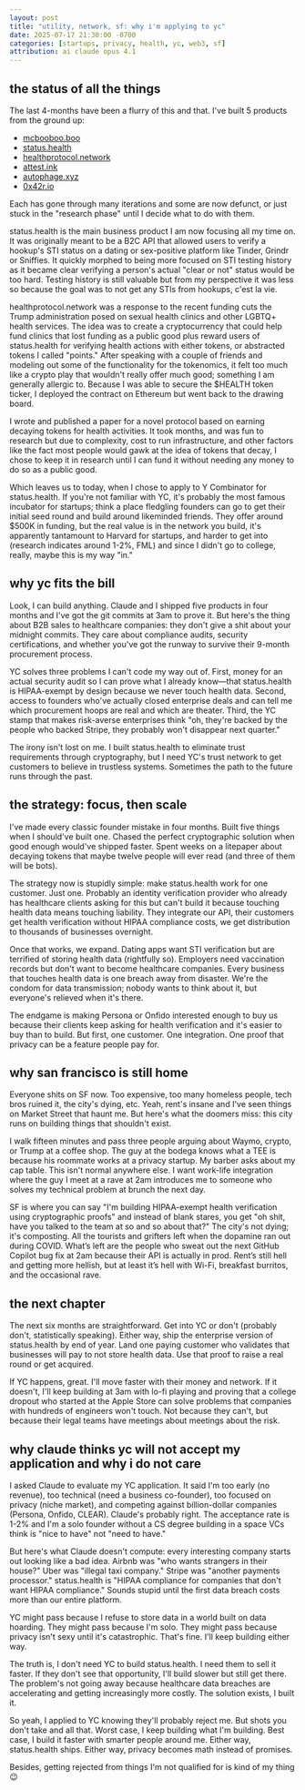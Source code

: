 ```yaml
---
layout: post
title: "utility, network, sf: why i'm applying to yc"
date: 2025-07-17 21:30:00 -0700
categories: [startups, privacy, health, yc, web3, sf]
attribution: ai claude opus 4.1
---
```


## the status of all the things

The last 4-months have been a flurry of this and that. I've built 5 products from the ground up:
- [mcbooboo.boo](https://mcbooboo.boo)
- [status.health](https://status.health)
- [healthprotocol.network](https://healthprotocol.network)
- [attest.ink](https://attest.ink)
- [autophage.xyz](https://autophage.xyz)
- [0x42r.io](https://0x42r.io)

Each has gone through many iterations and some are now defunct, or just stuck in the "research phase" until I decide what to do with them.

status.health is the main business product I am now focusing all my time on. It was originally meant to be a B2C API that allowed users to verify a hookup's STI status on a dating or sex-positive platform like Tinder, Grindr or Sniffies. It quickly morphed to being more focused on STI testing history as it became clear verifying a person's actual "clear or not" status would be too hard. Testing history is still valuable but from my perspective it was less so because the goal was to not get any STIs from hookups, c'est la vie.

healthprotocol.network was a response to the recent funding cuts the Trump administration posed on sexual health clinics and other LGBTQ+ health services. The idea was to create a cryptocurrency that could help fund clinics that lost funding as a public good plus reward users of status.health for verifying health actions with either tokens, or abstracted tokens I called "points." After speaking with a couple of friends and modeling out some of the functionality for the tokenomics, it felt too much like a crypto play that wouldn't really offer much good; something I am generally allergic to. Because I was able to secure the $HEALTH token ticker, I deployed the contract on Ethereum but went back to the drawing board.

I wrote and published a paper for a novel protocol based on earning decaying tokens for health activities. It took months, and was fun to research but due to complexity, cost to run infrastructure, and other factors like the fact most people would gawk at the idea of tokens that decay, I chose to keep it in research until I can fund it without needing any money to do so as a public good.

Which leaves us to today, when I chose to apply to Y Combinator for status.health. If you're not familiar with YC, it's probably the most famous incubator for startups; think a place fledgling founders can go to get their initial seed round and build around likeminded friends. They offer around $500K in funding, but the real value is in the network you build, it's apparently tantamount to Harvard for startups, and harder to get into (research indicates around 1-2%, FML) and since I didn't go to college, really, maybe this is my way "in."

## why yc fits the bill

Look, I can build anything. Claude and I shipped five products in four months and I've got the git commits at 3am to prove it. But here's the thing about B2B sales to healthcare companies: they don't give a shit about your midnight commits. They care about compliance audits, security certifications, and whether you've got the runway to survive their 9-month procurement process.

YC solves three problems I can't code my way out of. First, money for an actual security audit so I can prove what I already know—that status.health is HIPAA-exempt by design because we never touch health data. Second, access to founders who've actually closed enterprise deals and can tell me which procurement hoops are real and which are theater. Third, the YC stamp that makes risk-averse enterprises think "oh, they're backed by the people who backed Stripe, they probably won't disappear next quarter."

The irony isn't lost on me. I built status.health to eliminate trust requirements through cryptography, but I need YC's trust network to get customers to believe in trustless systems. Sometimes the path to the future runs through the past.

## the strategy: focus, then scale

I've made every classic founder mistake in four months. Built five things when I should've built one. Chased the perfect cryptographic solution when good enough would've shipped faster. Spent weeks on a litepaper about decaying tokens that maybe twelve people will ever read (and three of them will be bots).

The strategy now is stupidly simple: make status.health work for one customer. Just one. Probably an identity verification provider who already has healthcare clients asking for this but can't build it because touching health data means touching liability. They integrate our API, their customers get health verification without HIPAA compliance costs, we get distribution to thousands of businesses overnight.

Once that works, we expand. Dating apps want STI verification but are terrified of storing health data (rightfully so). Employers need vaccination records but don't want to become healthcare companies. Every business that touches health data is one breach away from disaster. We're the condom for data transmission; nobody wants to think about it, but everyone's relieved when it's there.

The endgame is making Persona or Onfido interested enough to buy us because their clients keep asking for health verification and it's easier to buy than to build. But first, one customer. One integration. One proof that privacy can be a feature people pay for.

## why san francisco is still home

Everyone shits on SF now. Too expensive, too many homeless people, tech bros ruined it, the city's dying, etc. Yeah, rent's insane and I've seen things on Market Street that haunt me. But here's what the doomers miss: this city runs on building things that shouldn't exist.

I walk fifteen minutes and pass three people arguing about Waymo, crypto, or Trump at a coffee shop. The guy at the bodega knows what a TEE is because his roommate works at a privacy startup. My barber asks about my cap table. This isn't normal anywhere else. I want work-life integration where the guy I meet at a rave at 2am introduces me to someone who solves my technical problem at brunch the next day.

SF is where you can say "I'm building HIPAA-exempt health verification using cryptographic proofs" and instead of blank stares, you get "oh shit, have you talked to the team at so and so about that?" The city's not dying; it's composting. All the tourists and grifters left when the dopamine ran out during COVID. What’s left are the people who sweat out the next GitHub Copilot bug fix at 2am because their API is actually in prod. Rent’s still hell and getting more hellish, but at least it’s hell with Wi-Fi, breakfast burritos, and the occasional rave.

## the next chapter

The next six months are straightforward. Get into YC or don't (probably don't, statistically speaking). Either way, ship the enterprise version of status.health by end of year. Land one paying customer who validates that businesses will pay to not store health data. Use that proof to raise a real round or get acquired.

If YC happens, great. I'll move faster with their money and network. If it doesn't, I'll keep building at 3am with lo-fi playing and proving that a college dropout who started at the Apple Store can solve problems that companies with hundreds of engineers won't touch. Not because they can't, but because their legal teams have meetings about meetings about the risk.

## why claude thinks yc will not accept my application and why i do not care

I asked Claude to evaluate my YC application. It said I'm too early (no revenue), too technical (need a business co-founder), too focused on privacy (niche market), and competing against billion-dollar companies (Persona, Onfido, CLEAR). Claude's probably right. The acceptance rate is 1-2% and I'm a solo founder without a CS degree building in a space VCs think is "nice to have" not "need to have."

But here's what Claude doesn't compute: every interesting company starts out looking like a bad idea. Airbnb was "who wants strangers in their house?" Uber was "illegal taxi company." Stripe was "another payments processor." status.health is "HIPAA compliance for companies that don't want HIPAA compliance." Sounds stupid until the first data breach costs more than our entire platform.

YC might pass because I refuse to store data in a world built on data hoarding. They might pass because I'm solo. They might pass because privacy isn't sexy until it's catastrophic. That's fine. I'll keep building either way.

The truth is, I don't need YC to build status.health. I need them to sell it faster. If they don't see that opportunity, I'll build slower but still get there. The problem's not going away because healthcare data breaches are accelerating and getting increasingly more costly. The solution exists, I built it.

So yeah, I applied to YC knowing they'll probably reject me. But shots you don't take and all that. Worst case, I keep building what I'm building. Best case, I build it faster with smarter people around me. Either way, status.health ships. Either way, privacy becomes math instead of promises.

Besides, getting rejected from things I'm not qualified for is kind of my thing 😉
